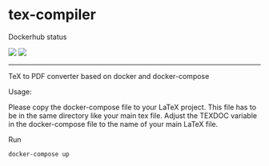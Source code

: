 # tex-compiler

Dockerhub status

[![](https://images.microbadger.com/badges/version/thesolution90/tex-compiler.svg)](https://microbadger.com/images/thesolution90/tex-compiler "Get your own version badge on microbadger.com") [![](https://images.microbadger.com/badges/image/thesolution90/tex-compiler.svg)](https://microbadger.com/images/thesolution90/tex-compiler "Get your own image badge on microbadger.com")

------

TeX to PDF converter based on docker and docker-compose

Usage:

Please copy the docker-compose file to your LaTeX project. This file has to be in the same directory like your main tex file.
Adjust the TEXDOC variable in the docker-compose file to the name of your main LaTeX file.

Run
```plain
docker-compose up
```
